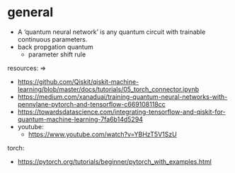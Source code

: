 # general 
- A ‘quantum neural network’ is any quantum circuit with trainable continuous parameters.
- back propgation quantum
    -  parameter shift rule

resources: => 
- https://github.com/Qiskit/qiskit-machine-learning/blob/master/docs/tutorials/05_torch_connector.ipynb
- https://medium.com/xanaduai/training-quantum-neural-networks-with-pennylane-pytorch-and-tensorflow-c669108118cc 
- https://towardsdatascience.com/integrating-tensorflow-and-qiskit-for-quantum-machine-learning-7fa6b14d5294 
- youtube: 
	- https://www.youtube.com/watch?v=YBHzT5V1SzU

torch: 
- https://pytorch.org/tutorials/beginner/pytorch_with_examples.html 
